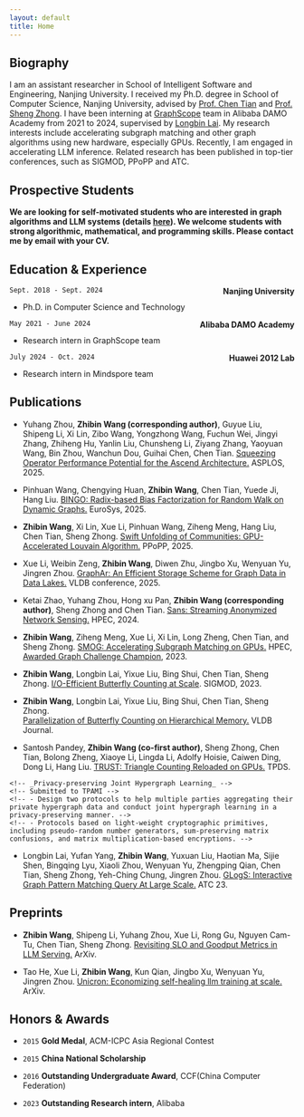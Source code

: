```yaml
---
layout: default
title: Home
---
```


<!-- # Zhibin Wang (王智彬) -->
## Biography
I am an assistant researcher in School of Intelligent Software and Engineering, Nanjing University.
I received my Ph.D. degree in School of Computer Science, Nanjing University, advised by [Prof. Chen Tian](https://cs.nju.edu.cn/tianchen/index.htm) and [Prof. Sheng Zhong](https://cosec.nju.edu.cn/ae/82/c47361a568962/page.htm). I have been interning at [GraphScope](https://graphscope.io/) team in Alibaba DAMO Academy from 2021 to 2024, supervised by [Longbin Lai](https://lai.me/). 
My research interests include accelerating subgraph matching and other graph algorithms using new hardware, especially GPUs. Recently, I am engaged in accelerating LLM inference. 
Related research has been published in top-tier conferences, such as SIGMOD, PPoPP and ATC.

<!-- 王智彬，南京大学智能软件与工程学院助理研究员。2018年至2024年在南京大学计算机科学与技术学院攻读博士学位，导师为[田臣](https://cs.nju.edu.cn/tianchen/index.htm)教授和[仲盛](https://cosec.nju.edu.cn/ae/82/c47361a568962/page.htm)教授。2021年至2024年在阿里巴巴达摩院[GraphScope](https://graphscope.io/)团队实习，导师为[赖龙彬](https://lai.me/)。研究方向包括加速图计算和大模型推理。作为第一作者发表了南大第一篇SIGMOD（数据库顶会）论文和南大第一篇PPoPP（高性能计算顶会）论文。 -->

## Prospective Students
__We are looking for self-motivated students who are interested in graph algorithms and LLM systems (details [here](projects/)). We welcome students with strong algorithmic, mathematical, and programming skills. Please contact me by email with your CV.__

## Education & Experience

`Sept. 2018 - Sept. 2024`
<span style="float: right;">__Nanjing University__</span>
- Ph.D. in Computer Science and Technology

`May 2021 - June 2024`
<span style="float: right;">__Alibaba DAMO Academy__</span>
- Research intern in GraphScope team

`July 2024 - Oct. 2024`
<span style="float: right;">__Huawei 2012 Lab__</span>
- Research intern in Mindspore team

<!-- `Sept. 2014 - June 2018`
__Nanjing University of Aeronautics and Astronautics__
- B.E. in Computer Science and Technology -->


## Publications
    
  - Yuhang Zhou, __Zhibin Wang (corresponding author)__, Guyue Liu, Shipeng Li, Xi Lin, Zibo Wang, Yongzhong Wang, Fuchun Wei, Jingyi Zhang, Zhiheng Hu, Yanlin Liu, Chunsheng Li, Ziyang Zhang, Yaoyuan Wang, Bin Zhou, Wanchun Dou, Guihai Chen, Chen Tian. [Squeezing Operator Performance Potential for the Ascend Architecture.]() ASPLOS, 2025.

  - Pinhuan Wang, Chengying Huan, __Zhibin Wang__, Chen Tian, Yuede Ji, Hang Liu. [BINGO: Radix-based Bias Factorization for Random Walk on Dynamic Graphs.]() EuroSys, 2025.

  - __Zhibin Wang__, Xi Lin, Xue Li, Pinhuan Wang, Ziheng Meng, Hang Liu, Chen Tian, Sheng Zhong. 
  [Swift Unfolding of Communities: GPU-Accelerated Louvain Algorithm.]() 
  PPoPP, 2025.

  - Xue Li, Weibin Zeng, __Zhibin Wang__, Diwen Zhu, Jingbo Xu, Wenyuan Yu, Jingren Zhou.
    [GraphAr: An Efficient Storage Scheme for Graph Data in Data Lakes.]()
    VLDB conference, 2025.

  - Ketai Zhao, Yuhang Zhou, Hong xu Pan, __Zhibin Wang (corresponding author)__, Sheng Zhong and Chen Tian. 
    [Sans: Streaming Anonymized Network Sensing.]() 
    HPEC, 2024.

  - __Zhibin Wang__, Ziheng Meng, Xue Li, Xi Lin, Long Zheng, Chen Tian, and Sheng Zhong. 
    [SMOG: Accelerating Subgraph Matching on GPUs.](https://cs.nju.edu.cn/tianchen/lunwen/2023/hpec23-zhibin.pdf)
    HPEC, [Awarded Graph Challenge Champion](https://graphchallenge.mit.edu/champions), 2023.


  - __Zhibin Wang__, Longbin Lai, Yixue Liu, Bing Shui, Chen Tian, Sheng Zhong.
    [I/O-Efficient Butterfly Counting at Scale](https://cs.nju.edu.cn/tianchen/lunwen/2023/sigmod23zhibin.pdf).
    SIGMOD, 2023.
    <!-- `April 2021 - April 2022`  -->
    <!-- - Derive a new I/O lower bound of butterfly counting on hierarchical memory by proposing a new class of algorithms called the semi-witnessing algorithm. -->
    <!-- - Develop IOBufs algorithm that approaches the I/O lower bound. -->
    <!-- - Parallelize IOBufs with a fine-grained approach that carefully trade-off the the I/O-efficiency and parallelism. -->


  - __Zhibin Wang__, Longbin Lai, Yixue Liu, Bing Shui, Chen Tian, Sheng Zhong.  
    [Parallelization of Butterfly Counting on Hierarchical Memory.](https://cs.nju.edu.cn/tianchen/lunwen/2024/vldbj24-zhibin.pdf)
    VLDB Journal.
    <!-- {June 2022 - Sept. 2023} -->

  - Santosh Pandey, __Zhibin Wang (co-first author)__, Sheng Zhong, Chen Tian, Bolong Zheng, Xiaoye Li, Lingda Li, Adolfy Hoisie, Caiwen Ding, Dong Li, Hang Liu.
    [TRUST: Triangle Counting Reloaded on GPUs.](https://cs.nju.edu.cn/tianchen/lunwen/2021/tpds21-zhibin.pdf)
    TPDS.
    <!-- `Nov. 2019 - Feb. 2021` -->
    <!-- - Implement a vertex-centric hashing-based triangle counting on GPUs with GPU-friendly hashtable layout. -->
    <!-- - Propose graph reordering to reduce collision in hashtable, virtual combination to balance intra-vertex workload, and degree-aware resources allocation to further reduce collision and balance inter-vertex workload. -->
    <!-- - Scale triangle counting to 1024 GPUs via a graph and workload collaborative partitioning. -->
    
  <!-- - `April 2021 - April 2022` __Zhibin Wang__, Zizhao Zhang, Ziwei Zhang, Shihui Ying, Yue  Gao, Yuan Zhang, Sheng Zhong -->
    <!-- _Privacy-preserving Joint Hypergraph Learning_ -->
    <!-- Submitted to TPAMI -->
    <!-- - Design two protocols to help multiple parties aggregating their private hypergraph data and conduct joint hypergraph learning in a privacy-preserving manner. -->
    <!-- - Protocols based on light-weight cryptographic primitives, including pseudo-random number generators, sum-preserving matrix confusions, and matrix multiplication-based encryptions. -->


  - Longbin Lai, Yufan Yang, __Zhibin Wang__, Yuxuan Liu, Haotian Ma, Sijie Shen, Bingqing Lyu, Xiaoli Zhou, Wenyuan Yu, Zhengping Qian, Chen Tian, Sheng Zhong, Yeh-Ching Chung, Jingren Zhou.
    [GLogS: Interactive Graph Pattern Matching Query At Large Scale.](https://cs.nju.edu.cn/tianchen/lunwen/2023/atc23-lai.pdf)
    ATC 23.
    <!-- `June 2022 - Dec. 2022` -->
    <!-- - Design a compilation stack that compiles declarative GPM queries into distributed programs. -->
    <!-- - Propose an optimizer that can automatically derive optimal execution plans for GPM queries. -->
    <!-- - Implement a system that allows users to interactively submit and efficiently execute GPM queries at large scale. -->

## Preprints

  - __Zhibin Wang__, Shipeng Li, Yuhang Zhou, Xue Li, Rong Gu, Nguyen Cam-Tu, Chen Tian, Sheng Zhong.
    [Revisiting SLO and Goodput Metrics in LLM Serving.](https://arxiv.org/pdf/2410.14257)
    ArXiv.

  - Tao He, Xue Li, __Zhibin Wang__, Kun Qian, Jingbo Xu, Wenyuan Yu, Jingren Zhou.
    [Unicron: Economizing self-healing llm training at scale.](https://arxiv.org/pdf/2401.00134)
    ArXiv.


## Honors & Awards
- `2015` __Gold Medal__, ACM-ICPC Asia Regional Contest
<!-- - (Chang Chun Site) -->

- `2015` __China National Scholarship__ 

- `2016` __Outstanding Undergraduate Award__, CCF(China Computer Federation)

- `2023` __Outstanding Research intern__, Alibaba